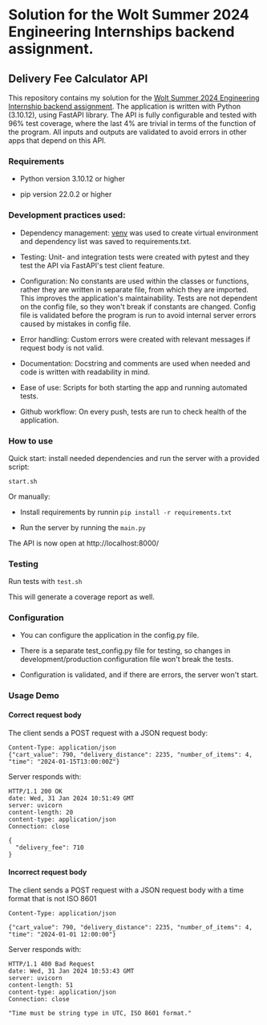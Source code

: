 # Solution for the Wolt Summer 2024 Engineering Internships backend assignment.

## Delivery Fee Calculator API

This repository contains my solution for the [Wolt Summer 2024 Engineering Internship backend assignment](https://github.com/woltapp/engineering-internship-2024). The application is written with Python (3.10.12), using FastAPI library. The API is fully configurable and tested with 96% test coverage, where the last 4% are trivial in terms of the function of the program. All inputs and outputs are validated to avoid errors in other apps that depend on this API.

### Requirements

- Python version 3.10.12 or higher

- pip version 22.0.2 or higher

### Development practices used:

- Dependency management: [venv](https://docs.python.org/3/library/venv.html) was used to create virtual environment and dependency list was saved to requirements.txt.

- Testing: Unit- and integration tests were created with pytest and they test the API via FastAPI's test client feature.

- Configuration: No constants are used within the classes or functions, rather they are written in separate file, from which they are imported. This improves the application's maintainability. Tests are not dependent on the config file, so they won't break if constants are changed. Config file is validated before the program is run to avoid internal server errors caused by mistakes in config file.

- Error handling: Custom errors were created with relevant messages if request body is not valid.

- Documentation: Docstring and comments are used when needed and code is written with readability in mind.

- Ease of use: Scripts for both starting the app and running automated tests.

- Github workflow: On every push, tests are run to check health of the application.

### How to use

Quick start: install needed dependencies and run the server with a provided script: 

```start.sh```

Or manually:

- Install requirements by runnin ```pip install -r requirements.txt```

- Run the server by running the ```main.py```

The API is now open at http://localhost:8000/

### Testing

Run tests with ```test.sh```

This will generate a coverage report as well.

### Configuration

- You can configure the application in the config.py file.

- There is a separate test_config.py file for testing, so changes in development/production configuration file won't break the tests.

- Configuration is validated, and if there are errors, the server won't start.

### Usage Demo
#### Correct request body
The client sends a POST request with a JSON request body: 

```
Content-Type: application/json
{"cart_value": 790, "delivery_distance": 2235, "number_of_items": 4, "time": "2024-01-15T13:00:00Z"}
```

Server responds with:
```
HTTP/1.1 200 OK
date: Wed, 31 Jan 2024 10:51:49 GMT
server: uvicorn
content-length: 20
content-type: application/json
Connection: close

{
  "delivery_fee": 710
}
```
#### Incorrect request body
The client sends a POST request with a JSON request body with a time format that is not ISO 8601
```
Content-Type: application/json

{"cart_value": 790, "delivery_distance": 2235, "number_of_items": 4, "time": "2024-01-01 12:00:00"}
```
Server responds with:
```
HTTP/1.1 400 Bad Request
date: Wed, 31 Jan 2024 10:53:43 GMT
server: uvicorn
content-length: 51
content-type: application/json
Connection: close

"Time must be string type in UTC, ISO 8601 format."
```